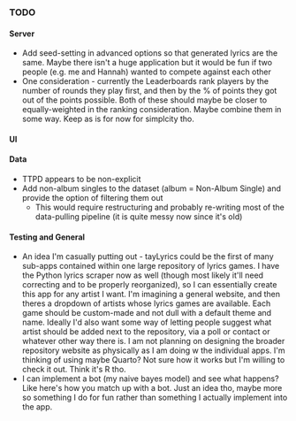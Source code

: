 ### TODO

#### Server
* Add seed-setting in advanced options so that generated lyrics are the same. Maybe there isn't a huge application but it would be fun if two people (e.g. me and Hannah) wanted to compete against each other
* One consideration - currently the Leaderboards rank players by the number of rounds they play first, and then by the % of points they got out of the points possible. Both of these should maybe be closer to equally-weighted in the ranking consideration. Maybe combine them in some way. Keep as is for now for simplcity tho.

#### UI


#### Data
* TTPD appears to be non-explicit
* Add non-album singles to the dataset (album = Non-Album Single) and provide the option of filtering them out
    * This would require restructuring and probably re-writing most of the data-pulling pipeline (it is quite messy now since it's old)

#### Testing and General
* An idea I'm casually putting out - tayLyrics could be the first of many sub-apps contained within one large repository of lyrics games. I have the Python lyrics scraper now as well (though most likely it'll need correcting and to be properly reorganized), so I can essentially create this app for any artist I want. I'm imagining a general website, and then theres a dropdown of artists whose lyrics games are available. Each game should be custom-made and not dull with a default theme and name. Ideally I'd also want some way of letting people suggest what artist should be added next to the repository, via a poll or contact or whatever other way there is. I am not planning on designing the broader repository website as physically as I am doing w the individual apps. I'm thinking of using maybe Quarto? Not sure how it works but I'm willing to check it out. Think it's R tho.
* I can implement a bot (my naive bayes model) and see what happens? Like here's how you match up with a bot. Just an idea tho, maybe more so something I do for fun rather than something I actually implement into the app.